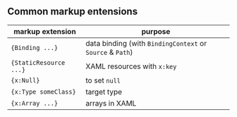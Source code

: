 ## Common markup entensions
| markup extension | purpose |
|------------------|---------|
| `{Binding ...}` | data binding (with `BindingContext` or `Source` & `Path`) |
| `{StaticResource ...}` | XAML resources with `x:key` |
| `{x:Null}` | to set `null` |
| `{x:Type someClass}` | target type |
| `{x:Array ...}` | arrays in XAML |

